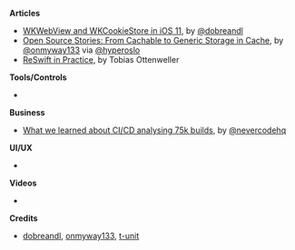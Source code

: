 **Articles**

* [WKWebView and WKCookieStore in iOS 11](https://medium.com/appssemble/wkwebview-and-wkcookiestore-in-ios-11-5b423e0829f8), by [@dobreandl](https://twitter.com/dobreandl)
* [Open Source Stories: From Cachable to Generic Storage in Cache](https://medium.com/hyperoslo/open-source-stories-from-cachable-to-generic-storage-in-cache-418d9a230d51), by [@onmyway133](https://twitter.com/onmyway133) via [@hyperoslo](https://twitter.com/hyperoslo)
* [ReSwift in Practice](https://medium.com/@tobi_86596/reswift-in-practice-1512e0f59eb5), by Tobias Ottenweller

**Tools/Controls**

* 

**Business**

* [What we learned about CI/CD analysing 75k builds](https://nevercode.io/blog/what-we-learned-about-ci-cd-tool-analysing-75k-builds/), by [@nevercodehq](https://twitter.com/nevercodehq)

**UI/UX**

* 

**Videos**

* 

**Credits**

* [dobreandl](https://github.com/dobreandl), [onmyway133](https://github.com/onmyway133), [t-unit](https://github.com/t-unit)
